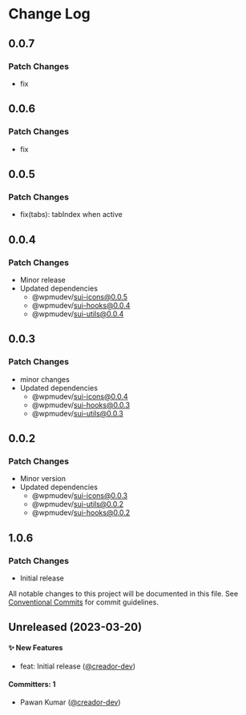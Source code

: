 # Change Log

## 0.0.7

### Patch Changes

- fix

## 0.0.6

### Patch Changes

- fix

## 0.0.5

### Patch Changes

- fix(tabs): tabIndex when active

## 0.0.4

### Patch Changes

- Minor release
- Updated dependencies
  - @wpmudev/sui-icons@0.0.5
  - @wpmudev/sui-hooks@0.0.4
  - @wpmudev/sui-utils@0.0.4

## 0.0.3

### Patch Changes

- minor changes
- Updated dependencies
  - @wpmudev/sui-icons@0.0.4
  - @wpmudev/sui-hooks@0.0.3
  - @wpmudev/sui-utils@0.0.3

## 0.0.2

### Patch Changes

- Minor version
- Updated dependencies
  - @wpmudev/sui-icons@0.0.3
  - @wpmudev/sui-utils@0.0.2
  - @wpmudev/sui-hooks@0.0.2

## 1.0.6

### Patch Changes

- Initial release

All notable changes to this project will be documented in this file. See
[Conventional Commits](https://conventionalcommits.org/) for commit guidelines.

## Unreleased (2023-03-20)

#### ✨ New Features

- feat: Initial release ([@creador-dev](https://github.com/creador-dev))

#### Committers: 1

- Pawan Kumar ([@creador-dev](https://github.com/creador-dev))
